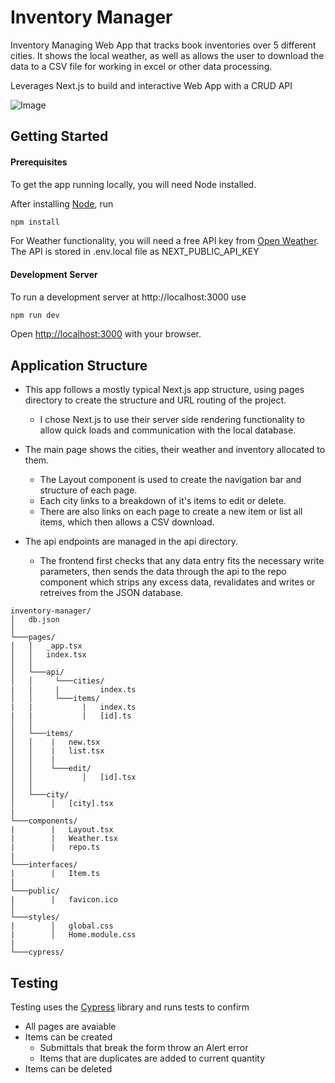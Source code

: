 # Inventory Manager

Inventory Managing Web App that tracks book inventories over 5 different cities.
It shows the local weather, as well as allows the user to download the data to a CSV file for working in excel or other data processing.

Leverages Next.js to build and interactive Web App with a CRUD API

![Image](https://i.ibb.co/w6N33g5/Screenshot-2022-05-13-at-08-46-55-Inventory-Manager.png)

## Getting Started

#### Prerequisites

To get the app running locally, you will need Node installed.

After installing [Node](https://nodejs.org/en/), run

```bash
npm install
```

For Weather functionality, you will need a free API key from [Open Weather](https://openweathermap.org/). The API is stored in .env.local file as NEXT_PUBLIC_API_KEY

#### Development Server

To run a development server at http://localhost:3000 use

```bash
npm run dev
```

Open [http://localhost:3000](http://localhost:3000) with your browser.

## Application Structure

- This app follows a mostly typical Next.js app structure, using pages directory to create the structure and URL routing of the project.

  - I chose Next.js to use their server side rendering functionality to allow quick loads and communication with the local database.

- The main page shows the cities, their weather and inventory allocated to them.

  - The Layout component is used to create the navigation bar and structure of each page.
  - Each city links to a breakdown of it's items to edit or delete.
  - There are also links on each page to create a new item or list all items, which then allows a CSV download.

- The api endpoints are managed in the api directory.
  - The frontend first checks that any data entry fits the necessary write parameters, then sends the data through the api to the repo component which strips any excess data, revalidates and writes or retreives from the JSON database.

```
inventory-manager/
│   db.json
│
└───pages/
│   │   _app.tsx
│   │   index.tsx
│   │
│   └───api/
│   │     └───cities/
|   |     |         index.ts
│   │     └───items/
|   |           |   index.ts
|   |           |   [id].ts
│   │
│   └───items/
│   │    |   new.tsx
│   │    |   list.tsx
│   │    |
│   │    └───edit/
│   │           │   [id].tsx
│   │
│   └───city/
│        │   [city].tsx
|
└───components/
|        |   Layout.tsx
|        |   Weather.tsx
|        |   repo.ts
|
└───interfaces/
|        |   Item.ts
|
└───public/
|        |   favicon.ico
│
└───styles/
|        │   global.css
|        │   Home.module.css
|
└───cypress/

```

## Testing

Testing uses the [Cypress](https://docs.cypress.io) library and runs tests to confirm

- All pages are avaiable
- Items can be created
  - Submittals that break the form throw an Alert error
  - Items that are duplicates are added to current quantity
- Items can be deleted
